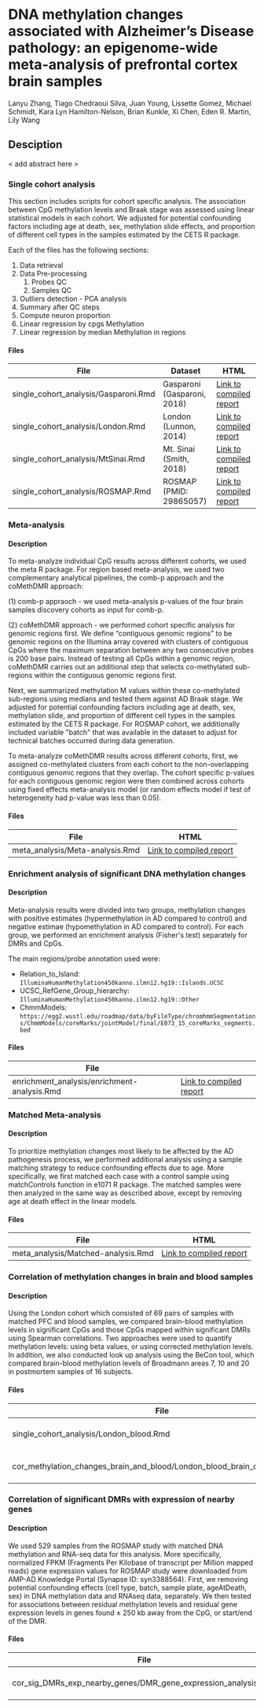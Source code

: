 # DNA methylation changes associated with Alzheimer’s Disease pathology: an epigenome-wide meta-analysis of prefrontal cortex brain samples

Lanyu Zhang, Tiago Chedraoui Silva, Juan Young, Lissette Gomez, Michael Schmidt, Kara Lyn Hamilton-Nelson, Brian Kunkle, Xi Chen, Eden R. Martin, Lily Wang

## Desciption

< add abstract here >

### Single cohort analysis

This section includes scripts for cohort specific analysis. The association between CpG methylation levels and Braak stage was assessed using linear statistical models in each cohort. We adjusted for potential confounding factors including age at death, sex, methylation slide effects, and proportion of different cell types in the samples estimated by the CETS R package. 

Each of the files has the following sections:

1. Data retrieval 
2. Data Pre-processing
    1. Probes QC
    2. Samples QC
3. Outliers detection - PCA analysis
4. Summary after QC steps
5. Compute neuron proportion
6. Linear regression by cpgs Methylation
7. Linear regression by  median Methylation in regions


#### Files
| File                 | Dataset | HTML |
|----------------------|-------------|-------------| 
| single_cohort_analysis/Gasparoni.Rmd        |   Gasparoni (Gasparoni, 2018) | [Link to compiled report](https://www.dropbox.com/s/1nfwh6i73rq8836/Gasparoni.html?dl=0)|
| single_cohort_analysis/London.Rmd           |   London (Lunnon, 2014)    | [Link to compiled report](https://www.dropbox.com/s/yd74s21mssbo0xq/London.html?dl=0)|
| single_cohort_analysis/MtSinai.Rmd          |   Mt. Sinai (Smith, 2018)  | [Link to compiled report](https://www.dropbox.com/s/tnc12y3myfrx53w/MtSinai.html?dl=0)|
| single_cohort_analysis/ROSMAP.Rmd           |   ROSMAP (PMID: 29865057)    | [Link to compiled report](https://www.dropbox.com/s/8am2p72xlbn0kja/ROSMAP.html?dl=0)|

### Meta-analysis 

#### Description
To meta-analyze individual CpG results across different cohorts, we used the meta R package. For region based meta-analysis, we used two complementary analytical pipelines, the comb-p approach and the coMethDMR approach: 

(1) comb-p appraoch - we used meta-analysis p-values of the four brain samples discovery cohorts as input for comb-p. 

(2) coMethDMR approach - we performed cohort specific analysis for genomic regions first. We define “contiguous genomic regions” to be genomic regions on the Illumina array covered with clusters of contiguous CpGs where the maximum separation between any two consecutive probes is 200 base pairs. Instead of testing all CpGs within a genomic region, coMethDMR carries out an additional step that selects co-methylated sub-regions within the contiguous genomic regions first. 
 
Next, we summarized methylation M values within these co-methylated sub-regions using medians and tested them against AD Braak stage. We adjusted for potential confounding factors including age at death, sex, methylation slide, and proportion of different cell types in the samples estimated by the CETS R package. For ROSMAP cohort, we additionally included variable "batch" that was available in the dataset to adjust for technical batches occurred during data generation.    

To meta-analyze coMethDMR results across different cohorts, first, we assigned co-methylated clusters from each cohort to the non-overlapping contiguous genomic regions that they overlap. The cohort specific p-values for each contiguous genomic region were then combined across cohorts using fixed effects meta-analysis model (or random effects model if test of heterogeneity had p-value was less than 0.05). 

#### Files
| File                 | HTML |
|----------------------|----------------------|
| meta_analysis/Meta-analysis.Rmd | [Link to compiled report](https://www.dropbox.com/s/bxmhizaz11tyog7/Meta-analysis.html?dl=0)|


### Enrichment analysis of significant DNA methylation changes 

#### Description

Meta-analysis results were divided into two groups, methylation changes with positive estimates (hypermethylation in AD compared to control) and negative estimae (hypomethylation in AD compared to control). For each group, we performed an enrichment analysis (Fisher's test) separately for DMRs and CpGs. 

The main regions/probe annotation used were: 

- Relation_to_Island: `IlluminaHumanMethylation450kanno.ilmn12.hg19::Islands.UCSC`
- UCSC_RefGene_Group_hierarchy: `IlluminaHumanMethylation450kanno.ilmn12.hg19::Other`
- ChmmModels: `https://egg2.wustl.edu/roadmap/data/byFileType/chromhmmSegmentations/ChmmModels/coreMarks/jointModel/final/E073_15_coreMarks_segments.bed`

#### Files
| File                 |                      | 
|----------------------|----------------------|
| enrichment_analysis/enrichment-analysis.Rmd | [Link to compiled report](https://www.dropbox.com/s/mco3j8rq8j4as71/enrichment-analysis.html?dl=0)|

### Matched Meta-analysis

#### Description
To prioritize methylation changes most likely to be affected by the AD pathogenesis process, we performed additional analysis using a sample matching strategy to reduce confounding effects due to age. More specifically, we first matched each case with a control sample using matchControls function in e1071 R package. The matched samples were then analyzed in the same way as described above, except by removing age at death effect in the linear models. 

#### Files

| File                 | HTML |
|----------------------|----------------------|
| meta_analysis/Matched-analysis.Rmd | [Link to compiled report](https://www.dropbox.com/s/1q3srp6g40r9817/Matched-analysis.html?dl=0)|

### Correlation of methylation changes in brain and blood samples


#### Description

Using the London cohort which consisted of 69 pairs of samples with matched PFC and blood samples, we compared brain-blood methylation levels in significant CpGs and those CpGs mapped within significant DMRs using Spearman correlations. Two approaches were used to quantify methylation levels: using beta values, or using corrected methylation levels. In addition, we also conducted look up analysis using the BeCon tool, which compared brain-blood methylation levels of Broadmann areas 7, 10 and 20 in postmortem samples of 16 subjects. 

#### Files
| File                 |    HTML                  | 
|----------------------|----------------------|
| single_cohort_analysis/London_blood.Rmd     |   London (Lunnon, 2014)     | [Link to compiled report](https://www.dropbox.com/s/yf9vih7dkpdw06r/London_blood.html?dl=0)|
| cor_methylation_changes_brain_and_blood/London_blood_brain_correlation.Rmd | [Link to compiled report](https://www.dropbox.com/s/kswu3xa7lzk4g61/London_blood_brain_correlation.html?dl=0)|

### Correlation of significant DMRs with expression of nearby genes

#### Description

We used 529 samples from the ROSMAP study with matched DNA methylation and RNA-seq data for this analysis. 
More specifically, normalized FPKM (Fragments Per Kilobase of transcript per Million mapped reads) 
gene expression values for ROSMAP study were downloaded from AMP-AD Knowledge Portal (Synapse ID: syn3388564). First, we removing potential confounding effects (cell type, batch, sample plate, ageAtDeath, sex) in DNA methylation data and RNAseq data, separately. We then tested for associations between residual methylation levels and residual gene expression levels in genes found ± 250 kb away from the CpG, or start/end of the DMR. 

#### Files
| File                 |                      | 
|----------------------|----------------------|
| cor_sig_DMRs_exp_nearby_genes/DMR_gene_expression_analysis.Rmd | [Link to compiled report](https://www.dropbox.com/s/wo7rn5177g3lgkn/code.html?dl=0)|



